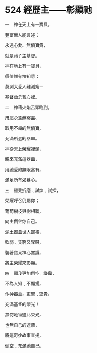 # 524 經歷主——彰顯祂

一　神在天上有一寶貝，

豐富無人能言述；

永遠心愛、無價寶貴，

就是祂子主基督。

神在地上有一寶貝，

價值惟有神知悉；

莫測大愛人難測窺－

基督啟示我心裡。

二　神藉火焰舌頭臨到，

用這永遠無窮盡、

取用不竭的無價寶，

充滿所選的器皿。

神從天上榮耀裡頭，

親來充滿這器皿，

用祂愛的無限富有，

滿足所有渴慕心。

三　雖受折磨﹑試煉﹑試探，

榮耀呼召仍屬你；

葡萄樹枝與樹相聯，

向主倒空你自己。

泥土器皿世人鄙視，

軟弱﹑貧窮又卑賤，

裝著寶貝神心賞識，

將主榮耀來彰顯。

四　願我更加倒空﹑謙卑，

不為人知﹑不顯揚，

作神器皿，更聖﹑更貴，

充滿基督的榮光！

無何地物遮此榮光，

也無自己的遮蔽，

將這奇妙故事宣揚，

倒空﹑充滿祂自己。

